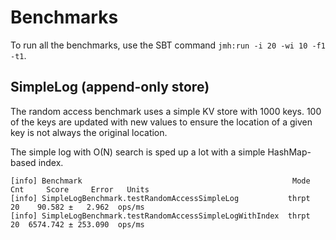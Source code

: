 # Benchmarks

To run all the benchmarks, use the SBT command `jmh:run -i 20 -wi 10 -f1 -t1`.

## SimpleLog (append-only store)

The random access benchmark uses a simple KV store with 1000 keys.
100 of the keys are updated with new values to ensure the location of a given key is not always the original location.

The simple log with O(N) search is sped up a lot with a simple HashMap-based index.

```
[info] Benchmark                                               Mode  Cnt     Score     Error   Units
[info] SimpleLogBenchmark.testRandomAccessSimpleLog           thrpt   20    90.582 ±   2.962  ops/ms
[info] SimpleLogBenchmark.testRandomAccessSimpleLogWithIndex  thrpt   20  6574.742 ± 253.090  ops/ms
```